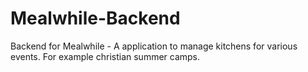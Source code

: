 # Mealwhile-Backend
Backend for Mealwhile - A application to manage kitchens for various events. For example christian summer camps.
